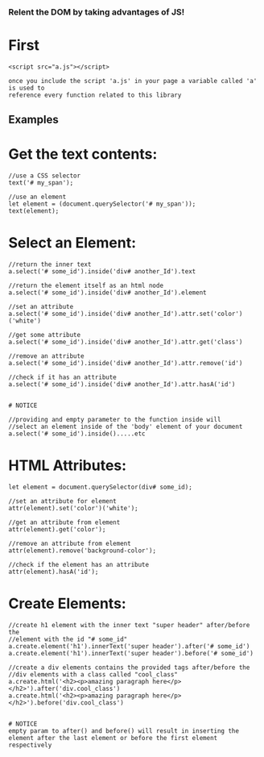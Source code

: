 ### Relent the DOM by taking advantages of JS!


# First
    
    <script src="a.js"></script>

    once you include the script 'a.js' in your page a variable called 'a' is used to
    reference every function related to this library


## Examples

# Get the text contents:

    
    //use a CSS selector
    text('# my_span');

    //use an element
    let element = (document.querySelector('# my_span'));
    text(element); 
        

# Select an Element:

    
    //return the inner text
    a.select('# some_id').inside('div# another_Id').text

    //return the element itself as an html node
    a.select('# some_id').inside('div# another_Id').element    

    //set an attribute
    a.select('# some_id').inside('div# another_Id').attr.set('color')('white')

    //get some attribute
    a.select('# some_id').inside('div# another_Id').attr.get('class')    

    //remove an attribute
    a.select('# some_id').inside('div# another_Id').attr.remove('id')

    //check if it has an attribute
    a.select('# some_id').inside('div# another_Id').attr.hasA('id')

       
    # NOTICE

    //providing and empty parameter to the function inside will
    //select an element inside of the 'body' element of your document
    a.select('# some_id').inside().....etc
    
    

# HTML Attributes:

    
    let element = document.querySelector(div# some_id);

    //set an attribute for element
    attr(element).set('color')('white');

    //get an attribute from element
    attr(element).get('color');

    //remove an attribute from element
    attr(element).remove('background-color');

    //check if the element has an attribute
    attr(element).hasA('id');
    

# Create Elements:

    
    //create h1 element with the inner text "super header" after/before the
    //element with the id "# some_id"
    a.create.element('h1').innerText('super header').after('# some_id')
    a.create.element('h1').innerText('super header').before('# some_id')

    //create a div elements contains the provided tags after/before the 
    //div elements with a class called "cool_class" 
    a.create.html('<h2><p>amazing paragraph here</p></h2>').after('div.cool_class')
    a.create.html('<h2><p>amazing paragraph here</p></h2>').before('div.cool_class')
    

    # NOTICE    
    empty param to after() and before() will result in inserting the 
    element after the last element or before the first element respectively